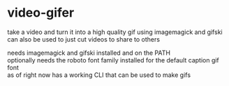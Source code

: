 # video-gifer
take a video and turn it into a high quality gif using imagemagick and gifski  
can also be used to just cut videos to share to others  
  
needs imagemagick and gifski installed and on the PATH  
optionally needs the roboto font family installed for the default caption gif font  
as of right now has a working CLI that can be used to make gifs